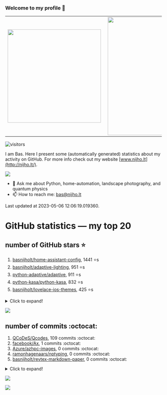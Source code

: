 ### Welcome to my profile 👋

<center>
  <table>
    <tr>
        <td><img width="300px" align="left" src="https://github-readme-stats.vercel.app/api/top-langs/?username=basnijholt&hide=TeX,Jupyter%20Notebook&layout=compact&theme=radical" /></td>
        <td><img align='right' src="https://github-readme-stats.vercel.app/api?username=basnijholt&show_icons=true&theme=radical" width="380"></td>
    </tr>
  </table>
</center>

![visitors](https://visitor-badge.glitch.me/badge?page_id=basnijholt.visitor-badge)

I am Bas. Here I present some (automatically generated) statistics about my activity on GitHub. For more info check out my website [www.nijho.lt](http://nijho.lt/).

![](https://www.nijho.lt/authors/admin/avatar_hu9e60e4b9bc120dfb6a666009f2878da6_182107_250x250_fill_q90_lanczos_center.jpg)

- 💬 Ask me about Python, home-automation, landscape photography, and quantum physics
- 📫 How to reach me: bas@nijho.lt

Last updated at 2023-05-06 12:06:19.019360.

# GitHub statistics — my top 20

## number of GitHub stars ⭐️

1. [basnijholt/home-assistant-config](https://github.com/basnijholt/home-assistant-config/), 1441 ⭐️s
2. [basnijholt/adaptive-lighting](https://github.com/basnijholt/adaptive-lighting/), 951 ⭐️s
3. [python-adaptive/adaptive](https://github.com/python-adaptive/adaptive/), 911 ⭐️s
4. [python-kasa/python-kasa](https://github.com/python-kasa/python-kasa/), 832 ⭐️s
5. [basnijholt/lovelace-ios-themes](https://github.com/basnijholt/lovelace-ios-themes/), 425 ⭐️s
<details><summary>Click to expand!</summary>

6. [basnijholt/lovelace-ios-dark-mode-theme](https://github.com/basnijholt/lovelace-ios-dark-mode-theme/), 410 ⭐️s
7. [basnijholt/miflora](https://github.com/basnijholt/miflora/), 360 ⭐️s
8. [topocm/topocm_content](https://github.com/topocm/topocm_content/), 238 ⭐️s
9. [basnijholt/home-assistant-streamdeck-yaml](https://github.com/basnijholt/home-assistant-streamdeck-yaml/), 103 ⭐️s
10. [basnijholt/home-assistant-macbook-touch-bar](https://github.com/basnijholt/home-assistant-macbook-touch-bar/), 91 ⭐️s
11. [kwant-project/kwant](https://github.com/kwant-project/kwant/), 72 ⭐️s
12. [basnijholt/markdown-code-runner](https://github.com/basnijholt/markdown-code-runner/), 52 ⭐️s
13. [basnijholt/home-assistant-streamdeck-yaml-addon](https://github.com/basnijholt/home-assistant-streamdeck-yaml-addon/), 41 ⭐️s
14. [basnijholt/aiokef](https://github.com/basnijholt/aiokef/), 28 ⭐️s
15. [basnijholt/thesis-cover](https://github.com/basnijholt/thesis-cover/), 25 ⭐️s
16. [basnijholt/instacron](https://github.com/basnijholt/instacron/), 19 ⭐️s
17. [basnijholt/adaptive-scheduler](https://github.com/basnijholt/adaptive-scheduler/), 15 ⭐️s
18. [basnijholt/addon-otmonitor](https://github.com/basnijholt/addon-otmonitor/), 13 ⭐️s
19. [kwant-project/kwant-tutorial-2016](https://github.com/kwant-project/kwant-tutorial-2016/), 13 ⭐️s
20. [basnijholt/thesis](https://github.com/basnijholt/thesis/), 11 ⭐️s

</details>

![](https://github.com/basnijholt/basnijholt/raw/main/stars_over_time.png)

## number of commits :octocat:

1. [QCoDeS/Qcodes](https://github.com/QCoDeS/Qcodes/), 109 commits :octocat:
2. [facebook/Ax](https://github.com/facebook/Ax/), 1 commits :octocat:
3. [Azure/azhpc-images](https://github.com/Azure/azhpc-images/), 0 commits :octocat:
4. [ramonhagenaars/nptyping](https://github.com/ramonhagenaars/nptyping/), 0 commits :octocat:
5. [basnijholt/revtex-markdown-paper](https://github.com/basnijholt/revtex-markdown-paper/), 0 commits :octocat:
<details><summary>Click to expand!</summary>

6. [basnijholt/cadnano-scripts](https://github.com/basnijholt/cadnano-scripts/), 0 commits :octocat:
7. [conda-forge/cdt-builds](https://github.com/conda-forge/cdt-builds/), 0 commits :octocat:
8. [jleben/bib-yaml](https://github.com/jleben/bib-yaml/), 0 commits :octocat:
9. [whiskerz007/proxmox_hassos_install](https://github.com/whiskerz007/proxmox_hassos_install/), 0 commits :octocat:
10. [conda-forge/suitesparse-feedstock](https://github.com/conda-forge/suitesparse-feedstock/), 0 commits :octocat:
11. [asottile/pyupgrade](https://github.com/asottile/pyupgrade/), 0 commits :octocat:
12. [bramkragten/swipe-card](https://github.com/bramkragten/swipe-card/), 0 commits :octocat:
13. [basnijholt/cluster-logger](https://github.com/basnijholt/cluster-logger/), 0 commits :octocat:
14. [home-assistant/developers.home-assistant](https://github.com/home-assistant/developers.home-assistant/), 0 commits :octocat:
15. [conda-forge/conda-feedstock](https://github.com/conda-forge/conda-feedstock/), 0 commits :octocat:
16. [telegraphic/hickle](https://github.com/telegraphic/hickle/), 0 commits :octocat:
17. [conda-forge/pywebhdfs-feedstock](https://github.com/conda-forge/pywebhdfs-feedstock/), 0 commits :octocat:
18. [rougier/freetype-py](https://github.com/rougier/freetype-py/), 0 commits :octocat:
19. [topocm/topocm_content](https://github.com/topocm/topocm_content/), 0 commits :octocat:
20. [basnijholt/majorana-nanowire-conductance](https://github.com/basnijholt/majorana-nanowire-conductance/), 0 commits :octocat:

</details>

![](https://github.com/basnijholt/basnijholt/raw/main/commits_per_hour.png)

![](https://github.com/basnijholt/basnijholt/raw/main/commits_per_weekday.png)

